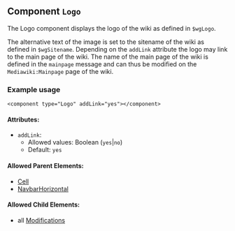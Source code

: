 ## Component `Logo`

The Logo component displays the logo of the wiki as defined in `$wgLogo`.

The alternative text of the image is set to the sitename of the wiki as defined
in `$wgSitename`. Depending on the `addLink` attribute the logo may link to the
main page of the wiki. The name of the main page of the wiki is defined in the
`mainpage` message and can thus be modified on the `Mediawiki:Mainpage` page of
the wiki.

### Example usage

```
<component type="Logo" addLink="yes"></component>
```

#### Attributes:
* `addLink`:
  * Allowed values: Boolean (`yes`|`no`)
  * Default: `yes`

#### Allowed Parent Elements:
* [Cell](Cell.md)
* [NavbarHorizontal](NavbarHorizontal.md)

#### Allowed Child Elements:
* all [Modifications](modifications)